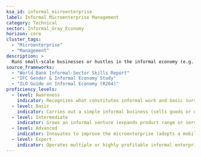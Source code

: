 ```yaml
---  
ksa_id: informal_microenterprise  
label: Informal Microenterprise Management  
category: Technical  
sector: Informal_Gray_Economy  
horizon: core  
cluster_tags:
  - "Microenterprise"
  - "Management"
description: >  
  Runs small-scale businesses or hustles in the informal economy (e.g. street vending, unregistered home services); handles operations without formal frameworks – manages cash transactions, informal credit, supply sourcing through personal networks – demonstrating adaptability and entrepreneurial problem-solving under resource constraints.  
source_frameworks:
  - "World Bank Informal-Sector Skills Report"
  - "IFC Gender & Informal Economy Study"
  - "ILO Guide on Informal Economy (R204)"  
proficiency_levels:  
  - level: Awareness  
    indicator: Recognizes what constitutes informal work and basic survival strategies used (e.g. rotating savings clubs, cash-only sales).  
  - level: Basic  
    indicator: Carries out a simple informal business (sells goods or offers a service locally); keeps basic mental/written notes of sales and costs; uses personal connections to find customers.  
  - level: Intermediate  
    indicator: Grows an informal venture (expands product range or service reach); manages relationships with suppliers and customers reliably; navigates local informal rules or norms (market times, community credit practices).  
  - level: Advanced  
    indicator: Innovates to improve the microenterprise (adopts a mobile phone for orders/payments even if business unregistered); mentors others in the community starting their own informal ventures; adapts quickly to regulatory changes or enforcement crackdowns by shifting methods.  
  - level: Expert  
    indicator: Operates multiple or highly profitable informal enterprises; plays a leadership role in informal sector networks; engages with NGOs or local authorities to improve conditions for informal traders, aligning with ILO recommendations for transitioning to formality.  
---  
```

